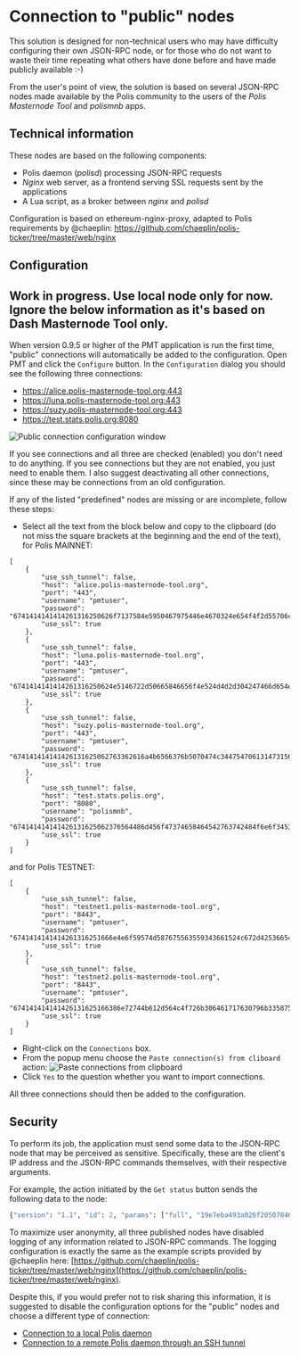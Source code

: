 # Connection to "public" nodes

This solution is designed for non-technical users who may have difficulty configuring their own JSON-RPC node, or for those who do not want to waste their time repeating what others have done before and have made publicly available :-)

From the user's point of view, the solution is based on several JSON-RPC nodes made available by the Polis community to the users of the *Polis Masternode Tool* and *polismnb* apps.

## Technical information

These nodes are based on the following components:
 * Polis daemon (*polisd*) processing JSON-RPC requests
 * *Nginx* web server, as a frontend serving SSL requests sent by the applications
 * A Lua script, as a broker between *nginx* and *polisd*

Configuration is based on ethereum-nginx-proxy, adapted to Polis requirements by @chaeplin: https://github.com/chaeplin/polis-ticker/tree/master/web/nginx

## Configuration

## Work in progress. Use local node only for now. Ignore the below information as it's based on Dash Masternode Tool only.

When version 0.9.5 or higher of the PMT application is run the first time, "public" connections will automatically be added to the configuration. Open PMT and click the `Configure` button. In the `Configuration` dialog you should see the following three connections:
 * https://alice.polis-masternode-tool.org:443
 * https://luna.polis-masternode-tool.org:443
 * https://suzy.polis-masternode-tool.org:443
 * https://test.stats.polis.org:8080

![Public connection configuration window](img/pmt-config-dlg-public.png)

If you see connections and all three are checked (enabled) you don't need to do anything. If you see connections but they are not enabled, you just need to enable them. I also suggest deactivating all other connections, since these may be connections from an old configuration.

If any of the listed "predefined" nodes are missing or are incomplete, follow these steps:
 * Select all the text from the block below and copy to the clipboard (do not miss the square brackets at the beginning and the end of the text), for Polis MAINNET:
```﻿
[
    {
        "use_ssh_tunnel": false,
        "host": "alice.polis-masternode-tool.org",
        "port": "443",
        "username": "pmtuser",
        "password": "6741414141414261316250626f7137584e5950467975446e4670324e654f4f2d55706c37456634344c416d3461446d3035706436764d625875723137424b526a73665630444471506e795a475a446d696b2d657742526e4268597a634f364a624f673d3d",
        "use_ssl": true
    },
    {
        "use_ssh_tunnel": false,
        "host": "luna.polis-masternode-tool.org",
        "port": "443",
        "username": "pmtuser",
        "password": "6741414141414261316250624e5146722d50665846656f4e524d4d2d304247466d654e4a496f5f4f352d364b74514a36364a695955387a63524f456663624a347953567152527570625830537a583234757135316c2d775444555a5a6865786b44413d3d",
        "use_ssl": true
    },
    {
        "use_ssh_tunnel": false,
        "host": "suzy.polis-masternode-tool.org",
        "port": "443",
        "username": "pmtuser",
        "password": "674141414141426131625062763362616a4b6566376b5070474c3447547061314731562d4854314e69784a4c74382d5870744b674a4b64454d7765306142495756734f52463077647651727247335878536a7050376253596c664469783167386f413d3d",
        "use_ssl": true
    },
    {
        "use_ssh_tunnel": false,
        "host": "test.stats.polis.org",
        "port": "8080",
        "username": "polismnb",
        "password": "674141414141426131625062376564486d456f47374658464542763742484f6e6f3453686350587837654d514c51484a4a46385a4c415a374a325574445637454d3356793979337444525f765f524e7a56747579344d73714d426d6c372d6d4c72773d3d",
        "use_ssl": true
    }
]
```
and for Polis TESTNET:
```
[
    {
        "use_ssh_tunnel": false,
        "host": "testnet1.polis-masternode-tool.org",
        "port": "8443",
        "username": "pmtuser",
        "password": "6741414141414261316251666e4e6f59574d587675563559343661524c672d4253665433734a74324a6c52304f316677586a67507071326a75515072734d667058706c525f304f6b4861565f5974414469325f6d78584745393677592d6a4b6f56773d3d",
        "use_ssl": true
    },
    {
        "use_ssh_tunnel": false,
        "host": "testnet2.polis-masternode-tool.org",
        "port": "8443",
        "username": "pmtuser",
        "password": "674141414141426131625166386e72744b612d564c4f726b306461717630796b335875586c336b626849665a587964697343574b314f32325a513378475876704c65324b35746435367659366b68416f4b6d395577437477414979716d6f636841513d3d",
        "use_ssl": true
    }
]
```
 * Right-click on the `Connections` box.
 * From the popup menu choose the `Paste connection(s) from cliboard` action:
    ![Paste connections from clipboard](img/pmt-config-dlg-public-recover.png)
 * Click `Yes` to the question whether you want to import connections.

All three connections should then be added to the configuration.

## Security

To perform its job, the application must send some data to the JSON-RPC node that may be perceived as sensitive. Specifically, these are the client's IP address and the JSON-RPC commands themselves, with their respective arguments.

For example, the action initiated by the `Get status` button sends the following data to the node:
```python
{"version": "1.1", "id": 2, "params": ["full", "19e7eba493a026f205078469566e4df6a5a4b1428965574b55bec2412ddc9c48-0"], "method": "masternodelist"}
```

To maximize user anonymity, all three published nodes have disabled logging of any information related to JSON-RPC commands. The logging configuration is exactly the same as the example scripts provided by @chaeplin here: [https://github.com/chaeplin/polis-ticker/tree/master/web/nginx](https://github.com/chaeplin/polis-ticker/tree/master/web/nginx).

Despite this, if you would prefer not to risk sharing this information, it is suggested to disable the configuration options for the "public" nodes and choose a different type of connection:

- [Connection to a local Polis daemon](config-connection-direct.md)
- [Connection to a remote Polis daemon through an SSH tunnel](config-connection-ssh.md)
